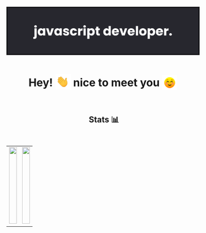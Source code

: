 
<img src="https://github.com/hawkeye359/hawkeye359/blob/c4871ba4cb91e03510c852bdf9db38c4103daff2/assets/banner.png"><br/>
<h1 style="border-bottom: 0px;" ><div style="none" align="center"> Hey! <img src="assets/waving_hand.gif" style="height:40px; position: relative; top: 7px"> nice to meet you <img src="assets/smiling_face.gif" style="height:40px; position: relative; top: 10px"></div></h1><br/>
<h2 align="center">&nbsp;Stats 📊</h2> <br/>
<table style="border: none;">
    <tbody>
        <tr>
            <td style="border: none;"><img style="width: 100%; height: 200px;" src="https://github-readme-stats.vercel.app/api?username=hawkeye359&show_icons=true&theme=transparent"></td>
            <td><img style="width: 100%; height: 200px;" src="https://github-readme-stats.vercel.app/api/top-langs/?username=hawkeye359&layout=compact"</td>
        </tr>
    </tbody>
</table>

